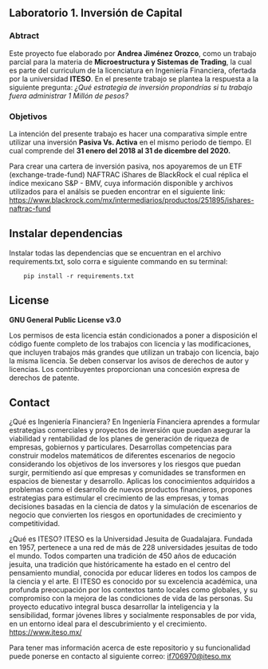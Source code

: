 ## Laboratorio 1. Inversión de Capital

### Abtract

Este proyecto fue elaborado por **Andrea Jiménez Orozco**, como un trabajo parcial para la materia de **Microestructura y Sistemas de Trading**, la cual es parte del curriculum de la licenciatura en Ingeniería Financiera, ofertada por la universidad **ITESO**. En el presente trabajo se plantea la respuesta a la siguiente pregunta: *¿Qué estrategia de inversión propondrías si tu trabajo fuera administrar 1 Millón de pesos?*

### Objetivos

La intención del presente trabajo es hacer una comparativa simple entre utilizar una inversión **Pasiva Vs. Activa** en el mismo periodo de tiempo. El cual comprende del **31 enero del 2018 al 31 de dicembre del 2020.**

Para crear una cartera de inversión pasiva, nos apoyaremos de un ETF (exchange-trade-fund) NAFTRAC iShares de BlackRock el cual réplica el índice mexicano S&P - BMV, cuya información disponible y archivos utilizados para el análsis se pueden encontrar en el siguiente link: https://www.blackrock.com/mx/intermediarios/productos/251895/ishares-naftrac-fund


## Instalar dependencias

Instalar todas las dependencias que se encuentran en el archivo requirements.txt, solo corra e siguiente commando en su terminal:

        pip install -r requirements.txt
        
## License
**GNU General Public License v3.0**

Los permisos de esta licencia están condicionados a poner a disposición el código fuente completo de los trabajos con licencia y las modificaciones, que incluyen trabajos más grandes que utilizan un trabajo con licencia, bajo la misma licencia. Se deben conservar los avisos de derechos de autor y licencias. Los contribuyentes proporcionan una concesión expresa de derechos de patente.

## Contact

¿Qué es Ingeniería Financiera? En Ingeniería Financiera aprendes a formular estrategias comerciales y proyectos de inversión que puedan asegurar la viabilidad y rentabilidad de los planes de generación de riqueza de empresas, gobiernos y particulares. Desarrollas competencias para construir modelos matemáticos de diferentes escenarios de negocio considerando los objetivos de los inversores y los riesgos que puedan surgir, permitiendo así que empresas y comunidades se transformen en espacios de bienestar y desarrollo. Aplicas los conocimientos adquiridos a problemas como el desarrollo de nuevos productos financieros, propones estrategias para estimular el crecimiento de las empresas, y tomas decisiones basadas en la ciencia de datos y la simulación de escenarios de negocio que convierten los riesgos en oportunidades de crecimiento y competitividad.

¿Qué es ITESO? ITESO es la Universidad Jesuita de Guadalajara. Fundada en 1957, pertenece a una red de más de 228 universidades jesuitas de todo el mundo. Todos comparten una tradición de 450 años de educación jesuita, una tradición que históricamente ha estado en el centro del pensamiento mundial, conocida por educar líderes en todos los campos de la ciencia y el arte. El ITESO es conocido por su excelencia académica, una profunda preocupación por los contextos tanto locales como globales, y su compromiso con la mejora de las condiciones de vida de las personas. Su proyecto educativo integral busca desarrollar la inteligencia y la sensibilidad, formar jóvenes libres y socialmente responsables de por vida, en un entorno ideal para el descubrimiento y el crecimiento. https://www.iteso.mx/

Para tener mas información acerca de este repositorio y su funcionalidad puede ponerse en contacto al siguiente correo: if706970@iteso.mx
